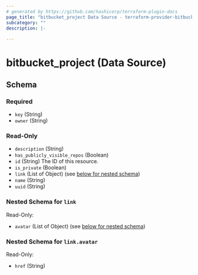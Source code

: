 ```yaml
---
# generated by https://github.com/hashicorp/terraform-plugin-docs
page_title: "bitbucket_project Data Source - terraform-provider-bitbucket"
subcategory: ""
description: |-
  
---
```


# bitbucket_project (Data Source)





<!-- schema generated by tfplugindocs -->
## Schema

### Required

- `key` (String)
- `owner` (String)

### Read-Only

- `description` (String)
- `has_publicly_visible_repos` (Boolean)
- `id` (String) The ID of this resource.
- `is_private` (Boolean)
- `link` (List of Object) (see [below for nested schema](#nestedatt--link))
- `name` (String)
- `uuid` (String)

<a id="nestedatt--link"></a>
### Nested Schema for `link`

Read-Only:

- `avatar` (List of Object) (see [below for nested schema](#nestedobjatt--link--avatar))

<a id="nestedobjatt--link--avatar"></a>
### Nested Schema for `link.avatar`

Read-Only:

- `href` (String)


